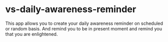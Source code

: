 # vs-daily-awareness-reminder
This app allows you to create your daily awareness reminder on scheduled or random basis. And remind you to be in present moment and remind you that you are enlightened.
